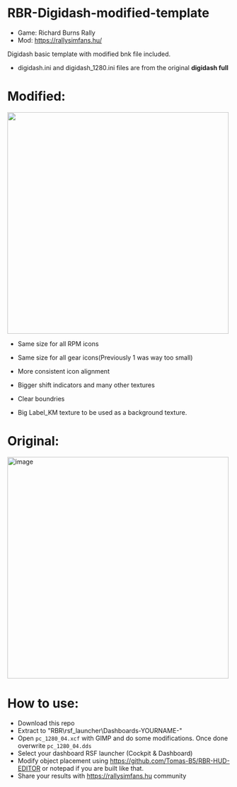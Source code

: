 # RBR-Digidash-modified-template
- Game: Richard Burns Rally
- Mod: https://rallysimfans.hu/

Digidash basic template with modified bnk file included.

- digidash.ini and digidash_1280.ini files are from the original **digidash full**

# Modified:

<img src="https://user-images.githubusercontent.com/104921631/231561893-cd78a701-f1fb-457a-af40-eea11d629b99.png" width="500">

- Same size for all RPM icons

- Same size for all gear icons(Previously 1 was way too small)

- More consistent icon alignment

- Bigger shift indicators and many other textures

- Clear boundries

- Big Label_KM texture to be used as a background texture.

# Original:

<img width="500" alt="image" src="https://user-images.githubusercontent.com/104921631/231562532-775441bf-943b-41ac-9565-b4ebdc4c36a9.png">


# How to use:

- Download this repo
- Extract to "RBR\rsf_launcher\Dashboards\-YOURNAME-"
- Open `pc_1280_04.xcf` with GIMP and do some modifications. Once done overwrite `pc_1280_04.dds`
- Select your dashboard RSF launcher (Cockpit & Dashboard)
- Modify object placement using https://github.com/Tomas-B5/RBR-HUD-EDITOR or notepad if you are built like that.
- Share your results with https://rallysimfans.hu community
